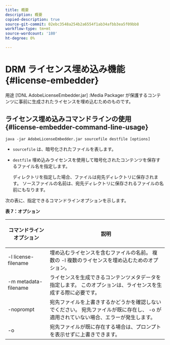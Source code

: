 ```yaml
---
title: 概要
description: 概要
copied-description: true
source-git-commit: 02ebc3548a254b2a6554f1ab34afbb3ea5f09bb8
workflow-type: tm+mt
source-wordcount: '180'
ht-degree: 0%

---
```


# DRM ライセンス埋め込み機能 {#license-embedder}

用途 [!DNL AdobeLicenseEmbedder.jar] :Media Packager が保護するコンテンツに事前に生成されたライセンスを埋め込むためのものです。

## ライセンス埋め込みコマンドラインの使用 {#license-embedder-command-line-usage}

```
java -jar AdobeLicenseEmbedder.jar sourcefile destfile [options]
```

* `sourcefile` は、暗号化されたファイルを表します。
* `destfile` 埋め込みライセンスを使用して暗号化されたコンテンツを保存するファイル名を指定します。

  ディレクトリを指定した場合、ファイルは宛先ディレクトリに保存されます。 ソースファイルの名前は、宛先ディレクトリに保存されるファイルの名前にもなります。

次の表に、指定できるコマンドラインオプションを示します。

**表 7：オプション**

<table frame="all" colsep="1" rowsep="1" class="+ topic/table adobe-d/table " id="table_hnl_2sy_n4">  
 <thead class="- topic/thead "> 
  <tr rowsep="1" class="- topic/row "> 
   <th colname="1" class="- topic/entry entry"> <p class="- topic/p ">コマンドラインオプション </p> </th> 
   <th colname="2" class="- topic/entry entry"> <p class="- topic/p ">説明 </p> </th> 
  </tr> 
 </thead>
 <tbody class="- topic/tbody "> 
  <tr rowsep="1" class="- topic/row "> 
   <td colname="1" class="- topic/entry "> <span class="+ topic/ph pr-d/codeph codeph"> -l license-filename </span> </td> 
   <td colname="2" class="- topic/entry "> 埋め込むライセンスを含むファイルの名前。 複数の <span class="codeph"> -l </span> 複数のライセンスを埋め込むためのオプション。 </td> 
  </tr> 
  <tr rowsep="1" class="- topic/row "> 
   <td colname="1" class="- topic/entry "> <span class="+ topic/ph pr-d/codeph codeph"> -m metadata-filename </span> </td> 
   <td colname="2" class="- topic/entry "> ライセンスを生成できるコンテンツメタデータを指定します。 このオプションは、ライセンスを生成する際に必要です。 </td> 
  </tr> 
  <tr rowsep="1" class="- topic/row "> 
   <td colname="1" class="- topic/entry "> <span class="codeph"> -noprompt </span> </td> 
   <td colname="2" class="- topic/entry "> 宛先ファイルを上書きするかどうかを確認しないでください。 宛先ファイルが既に存在し、 <span class="codeph"> -o </span> が適用されていない場合、エラーが発生します。 </td> 
  </tr> 
  <tr rowsep="0" class="- topic/row "> 
   <td colname="1" class="- topic/entry "> <span class="codeph"> -o </span> </td> 
   <td colname="2" class="- topic/entry "> 宛先ファイルが既に存在する場合は、プロンプトを表示せずに上書きできます。 </td> 
  </tr> 
 </tbody> 
</table>
